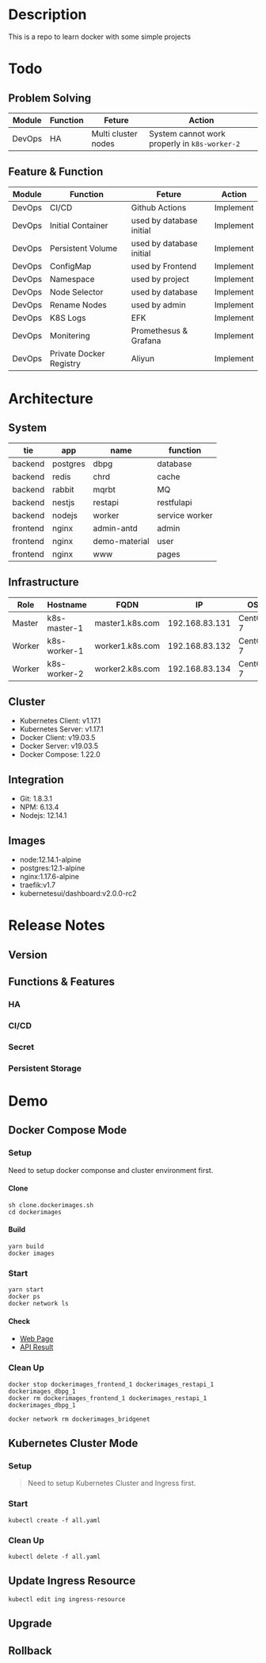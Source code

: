 # Description

This is a repo to learn docker with some simple projects

# Todo

## Problem Solving

|Module|Function|Feture|Action|
|---|---|---|---|
|DevOps|HA|Multi cluster nodes|System cannot work properly in `k8s-worker-2`|

## Feature & Function

|Module|Function|Feture|Action|
|---|---|---|---|
|DevOps|CI/CD|Github Actions|Implement|
|DevOps|Initial Container|used by database initial|Implement|
|DevOps|Persistent Volume|used by database initial|Implement|
|DevOps|ConfigMap|used by Frontend|Implement|
|DevOps|Namespace|used by project|Implement|
|DevOps|Node Selector|used by database|Implement|
|DevOps|Rename Nodes|used by admin|Implement|
|DevOps|K8S Logs|EFK|Implement|
|DevOps|Monitering|Promethesus & Grafana|Implement|
|DevOps|Private Docker Registry|Aliyun|Implement|

# Architecture

## System

|tie|app|name|function|
|---|---|---|---|
|backend|postgres|dbpg|database|
|backend|redis|chrd|cache|
|backend|rabbit|mqrbt|MQ|
|backend|nestjs|restapi|restfulapi|
|backend|nodejs|worker|service worker|
|frontend|nginx|admin-antd|admin|
|frontend|nginx|demo-material|user|
|frontend|nginx|www|pages|

## Infrastructure

|Role|Hostname|FQDN|IP|OS|RAM|CPU|Storage|
|----|----|----|----|----|----|----|----|
|Master|k8s-master-1|master1.k8s.com|192.168.83.131|CentOS 7|4G|2x|20GB|
|Worker|k8s-worker-1|worker1.k8s.com|192.168.83.132|CentOS 7|4G|2x|20GB|
|Worker|k8s-worker-2|worker2.k8s.com|192.168.83.134|CentOS 7|2G|2x|20GB|

## Cluster

- Kubernetes Client: v1.17.1
- Kubernetes Server: v1.17.1
- Docker Client: v19.03.5
- Docker Server: v19.03.5
- Docker Compose: 1.22.0

## Integration

- Git: 1.8.3.1
- NPM: 6.13.4
- Nodejs: 12.14.1

## Images

- node:12.14.1-alpine
- postgres:12.1-alpine
- nginx:1.17.6-alpine
- traefik:v1.7
- kubernetesui/dashboard:v2.0.0-rc2

# Release Notes

## Version

## Functions & Features

### HA

### CI/CD

### Secret

### Persistent Storage

# Demo

## Docker Compose Mode

### Setup

Need to setup docker componse and cluster environment first.

#### Clone

```
sh clone.dockerimages.sh
cd dockerimages
```

#### Build

```
yarn build
docker images
```

### Start

```
yarn start
docker ps
docker network ls
```

#### Check

- [Web Page](http://static.office.com)
- [API Result](http://api.office.com)

### Clean Up

```
docker stop dockerimages_frontend_1 dockerimages_restapi_1 dockerimages_dbpg_1
docker rm dockerimages_frontend_1 dockerimages_restapi_1 dockerimages_dbpg_1

docker network rm dockerimages_bridgenet
```

## Kubernetes Cluster Mode

### Setup

> Need to setup Kubernetes Cluster and Ingress first.

### Start

```
kubectl create -f all.yaml
```

### Clean Up

```
kubectl delete -f all.yaml
```

## Update Ingress Resource

```
kubectl edit ing ingress-resource
```

## Upgrade

## Rollback

